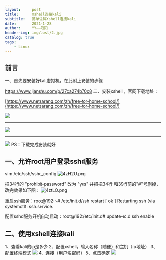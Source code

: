 ```yaml
---
layout:     post
title:      Xshell连接kali
subtitle:   简单讲解Xshell连接kali
date:       2021-1-28
author:     YY——阳阳
header-img: img/post/2.jpg
catalog: true
tags:
    - Linux
---
```


## 前言
一、首先要安装好kali虚拟机，在此附上安装的步骤 

https://www.jianshu.com/p/27ca274b70c8
二、安装xshell 。官网下载地址：

[https://www.netsarang.com/zh/free-for-home-school/](https://www.netsarang.com/zh/free-for-home-school/)

![](https://s3.jpg.cm/2021/01/29/4zsVk.png)
*************************************************
![](https://s3.jpg.cm/2021/01/29/4zEke.png)
**************************************************
![](https://s3.jpg.cm/2021/01/29/4zFyy.png)
PS：下载完成安装就好

## 一、允许root用户登录sshd服务
vim /etc/ssh/sshd_config
![4zH2U.png](https://s3.jpg.cm/2021/01/29/4zH2U.png)


把34行的 "prohibit-password" 改为 "yes" 并把把34行 和39行前的"#"号删掉，改完效果如下图：
![4ztLO.png](https://s3.jpg.cm/2021/01/29/4ztLO.png)

重启ssh服务：root@192:~# /etc/init.d/ssh restart
[ ok ] Restarting ssh (via systemctl): ssh.service.

配置sshd服务开机自动启动：root@192:/etc/init.d# update-rc.d ssh enable

## 二、使用xshell连接kali

1、查看kali的ip是多少
2、配置xshell，输入名称（随便）和主机（ip地址）
3、配置终端模式
![](https://pic4.zhimg.com/v2-a6cc6be9ccbfd835ece93762683bb42f_b.jpg)
4、连接（用户名密码）
5、点击确定
![](https://pic1.zhimg.com/v2-4fe66d9236c9af31c1e25664d0c0b668_b.jpg)